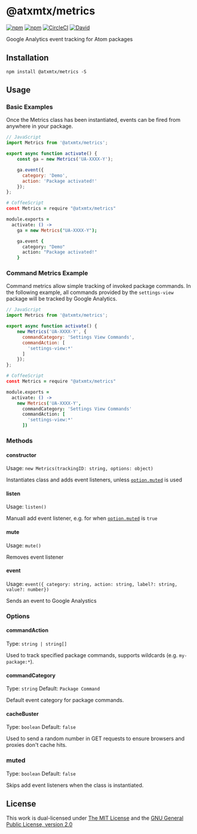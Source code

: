 # @atxmtx/metrics

[![npm](https://flat.badgen.net/npm/license/@atxmtx/metrics)](https://www.npmjs.org/package/@atxmtx/metrics)
[![npm](https://flat.badgen.net/npm/v/@atxmtx/metrics)](https://www.npmjs.org/package/@atxmtx/metrics)
[![CircleCI](https://flat.badgen.net/circleci/github/atxmtx/metrics)](https://circleci.com/gh/atxmtx/metrics)
[![David](https://flat.badgen.net/david/dep/atxmtx/metrics)](https://david-dm.org/atxmtx/metrics)

Google Analytics event tracking for Atom packages

## Installation

`npm install @atxmtx/metrics -S`

## Usage

### Basic Examples

Once the Metrics class has been instantiated, events can be fired from anywhere in your package.

```js
// JavaScript
import Metrics from '@atxmtx/metrics';

export async function activate() {
    const ga = new Metrics('UA-XXXX-Y');

    ga.event({
      category: 'Demo',
      action: 'Package activated!'
    });
};
```

```coffee
# CoffeeScript
const Metrics = require "@atxmtx/metrics"

module.exports =
  activate: () ->
    ga = new Metrics("UA-XXXX-Y");

    ga.event {
      category: "Demo"
      action: "Package activated!"
    }
```

### Command Metrics Example

Command metrics allow simple tracking of invoked package commands. In the following example, all commands provided by the `settings-view` package will be tracked by Google Analytics.

```js
// JavaScript
import Metrics from '@atxmtx/metrics';

export async function activate() {
    new Metrics('UA-XXXX-Y', {
      commandCategory: 'Settings View Commands',
      commandAction: [
        'settings-view:*'
      ]
    });
};
```

```coffee
# CoffeeScript
const Metrics = require "@atxmtx/metrics"

module.exports =
  activate: () ->
    new Metrics('UA-XXXX-Y',
      commandCategory: 'Settings View Commands'
      commandAction: [
        'settings-view:*'
      ])
```

### Methods

#### constructor

Usage: `new Metrics(trackingID: string, options: object)`

Instantiates class and adds event listeners, unless [`option.muted`](#muted) is used

#### listen

Usage: `listen()`

Manuall add event listener, e.g. for when [`option.muted`](#muted) is `true`

#### mute

Usage: `mute()`

Removes event listener

#### event

Usage: `event({ category: string, action: string, label?: string, value?: number})`

Sends an event to Google Analystics

### Options

#### commandAction

Type: `string | string[]`

Used to track specified package commands, supports wildcards (e.g. `my-package:*`).

#### commandCategory

Type: `string`
Default: `Package Command`

Default event category for package commands.

#### cacheBuster

Type: `boolean`
Default: `false`

Used to send a random number in GET requests to ensure browsers and proxies don't cache hits.

### muted

Type: `boolean`
Default: `false`

Skips add event listeners when the class is instantiated.

## License

This work is dual-licensed under [The MIT License](https://opensource.org/licenses/MIT) and the [GNU General Public License, version 2.0](https://opensource.org/licenses/GPL-2.0)
